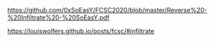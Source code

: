 https://github.com/0xSoEasY/FCSC2020/blob/master/Reverse%20-%20Infiltrate%20-%20SoEasY.pdf

https://louiswolfers.github.io/posts/fcsc/#infiltrate


